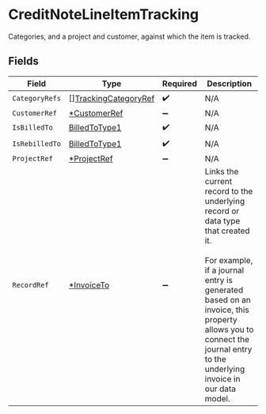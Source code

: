 # CreditNoteLineItemTracking

Categories, and a project and customer, against which the item is tracked.


## Fields

| Field                                                                                                                                                                                                                                                   | Type                                                                                                                                                                                                                                                    | Required                                                                                                                                                                                                                                                | Description                                                                                                                                                                                                                                             |
| ------------------------------------------------------------------------------------------------------------------------------------------------------------------------------------------------------------------------------------------------------- | ------------------------------------------------------------------------------------------------------------------------------------------------------------------------------------------------------------------------------------------------------- | ------------------------------------------------------------------------------------------------------------------------------------------------------------------------------------------------------------------------------------------------------- | ------------------------------------------------------------------------------------------------------------------------------------------------------------------------------------------------------------------------------------------------------- |
| `CategoryRefs`                                                                                                                                                                                                                                          | [][TrackingCategoryRef](../../models/shared/trackingcategoryref.md)                                                                                                                                                                                     | :heavy_check_mark:                                                                                                                                                                                                                                      | N/A                                                                                                                                                                                                                                                     |
| `CustomerRef`                                                                                                                                                                                                                                           | [*CustomerRef](../../models/shared/customerref.md)                                                                                                                                                                                                      | :heavy_minus_sign:                                                                                                                                                                                                                                      | N/A                                                                                                                                                                                                                                                     |
| `IsBilledTo`                                                                                                                                                                                                                                            | [BilledToType1](../../models/shared/billedtotype1.md)                                                                                                                                                                                                   | :heavy_check_mark:                                                                                                                                                                                                                                      | N/A                                                                                                                                                                                                                                                     |
| `IsRebilledTo`                                                                                                                                                                                                                                          | [BilledToType1](../../models/shared/billedtotype1.md)                                                                                                                                                                                                   | :heavy_check_mark:                                                                                                                                                                                                                                      | N/A                                                                                                                                                                                                                                                     |
| `ProjectRef`                                                                                                                                                                                                                                            | [*ProjectRef](../../models/shared/projectref.md)                                                                                                                                                                                                        | :heavy_minus_sign:                                                                                                                                                                                                                                      | N/A                                                                                                                                                                                                                                                     |
| `RecordRef`                                                                                                                                                                                                                                             | [*InvoiceTo](../../models/shared/invoiceto.md)                                                                                                                                                                                                          | :heavy_minus_sign:                                                                                                                                                                                                                                      | Links the current record to the underlying record or data type that created it. <br/><br/>For example, if a journal entry is generated based on an invoice, this property allows you to connect the journal entry to the underlying invoice in our data model.  |